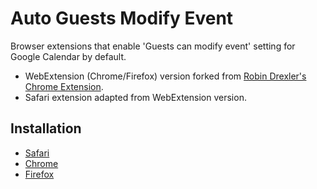 # Auto Guests Modify Event

Browser extensions that enable 'Guests can modify event' setting for Google Calendar by default.

- WebExtension (Chrome/Firefox) version forked from [Robin Drexler's Chrome Extension](https://github.com/robin-drexler/Google-Calendar-Guests-Can-Modify-Event-By-Default).
- Safari extension adapted from WebExtension version.

## Installation

- [Safari](https://github.com/BranchMetrics/auto-guests-modify-event/raw/master/dist/auto_guests_modify_event-0.2.safariextz)
- [Chrome](https://chrome.google.com/webstore/detail/auto-guests-modify-event/lgfabaphdjbljbodklbkiekmnpcobcep)
- [Firefox](https://addons.mozilla.org/en-US/firefox/addon/auto-guests-modify-event/)
